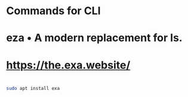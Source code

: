 # Commands for CLI

# eza &bull; A modern replacement for ls.
# https://the.exa.website/
#
```sh
sudo apt install exa
```
